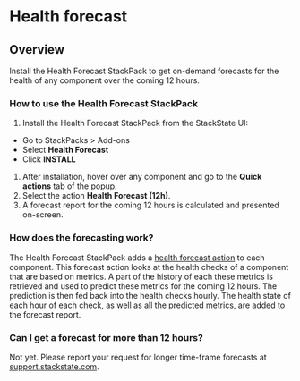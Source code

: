# Health forecast

## Overview

Install the Health Forecast StackPack to get on-demand forecasts for the health of any component over the coming 12 hours.

### How to use the Health Forecast StackPack

1. Install the Health Forecast StackPack from the StackState UI:
  * Go to StackPacks > Add-ons
  * Select **Health Forecast**
  * Click **INSTALL**
1. After installation, hover over any component and go to the **Quick actions** tab of the popup.
1. Select the action **Health Forecast (12h)**.
1. A forecast report for the coming 12 hours is calculated and presented on-screen.

### How does the forecasting work?

The Health Forecast StackPack adds a [health forecast action](../../configure/component_actions.md) to each component. This forecast action looks at the health checks of a component that are based on metrics. A part of the history of each these metrics is retrieved and used to predict these metrics for the coming 12 hours. The prediction is then fed back into the health checks hourly. The health state of each hour of each check, as well as all the predicted metrics, are added to the forecast report.

### Can I get a forecast for more than 12 hours?

Not yet. Please report your request for longer time-frame forecasts at [support.stackstate.com](https://support.stackstate.com).
